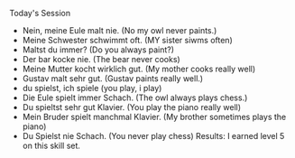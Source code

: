 Today's Session
* Nein, meine Eule malt nie. (No my owl never paints.)
* Meine Schwester schwimmt oft. (MY sister siwms often)
* Maltst du immer?  (Do you always paint?)
* Der bar kocke nie. (The bear never cooks)
* Meine Mutter kocht wirklich gut. (My mother cooks really well)
* Gustav malt sehr gut. (Gustav paints really well.)
* du spielst, ich spiele (you play, i play)
* Die Eule spielt immer Schach. (The owl always plays chess.)
* Du spieltst sehr gut Klavier. (You play the piano really well)
* Mein Bruder spielt manchmal Klavier. (My brother sometimes plays the piano)
* Du Spielst nie Schach. (You never play chess)
Results:  I earned level 5 on this skill set. 
